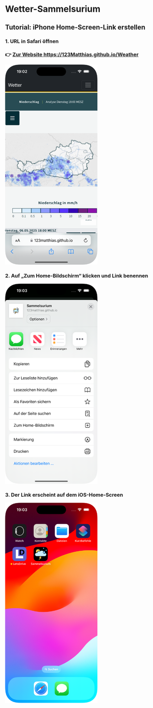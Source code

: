 # Wetter-Sammelsurium

## Tutorial: iPhone Home-Screen-Link erstellen

### 1. URL in Safari öffnen
### 👉 [Zur Website https://123Matthias.github.io/Weather ](https://123Matthias.github.io/Weather)
<img src="./img/Screenshot1.png" width="300">


### 2. Auf „Zum Home-Bildschirm“ klicken und Link benennen
<img src="./img/Screenshot2.png" width="300">


### 3. Der Link erscheint auf dem iOS-Home-Screen
<img src="./img/Screenshot3.png" width="300">
